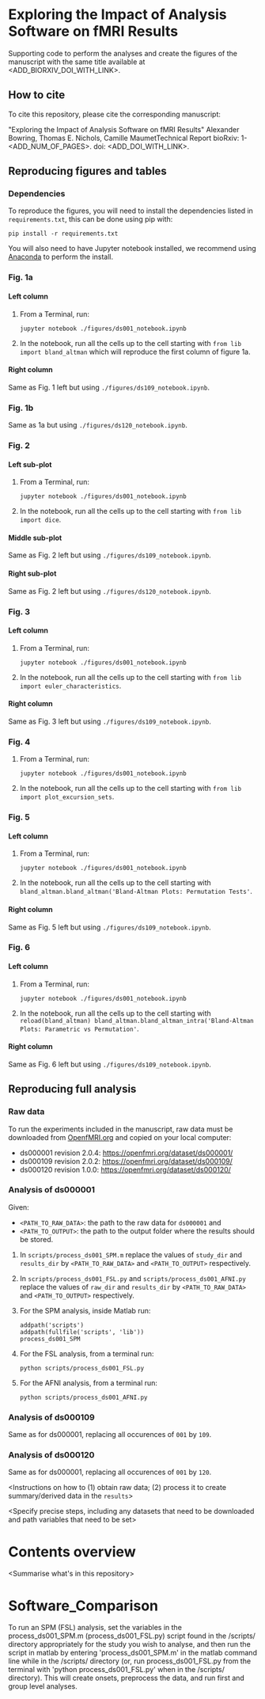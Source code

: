 # Exploring the Impact of Analysis Software on fMRI Results

Supporting code to perform the analyses and create the figures of the manuscript with the same title available at <ADD_BIORXIV_DOI_WITH_LINK>.

## How to cite

To cite this repository, please cite the corresponding manuscript: 

"Exploring the Impact of Analysis Software on fMRI Results" Alexander Bowring, Thomas E. Nichols, Camille MaumetTechnical Report bioRxiv: 1-<ADD_NUM_OF_PAGES>. doi: <ADD_DOI_WITH_LINK>. 

## Reproducing figures and tables

### Dependencies
To reproduce the figures, you will need to install the dependencies listed in `requirements.txt`, this can be done using pip with:
```
pip install -r requirements.txt
```

You will also need to have Jupyter notebook installed, we recommend using [Anaconda](https://conda.io/docs/user-guide/install/index.html) to perform the install.

### Fig. 1a

#### Left column

1. From a Terminal, run:

    ```
    jupyter notebook ./figures/ds001_notebook.ipynb
    ```

3. In the notebook, run all the cells up to the cell starting with `from lib import bland_altman` which will reproduce the first column of figure 1a.


#### Right column
Same as Fig. 1 left but using `./figures/ds109_notebook.ipynb`.

### Fig. 1b
Same as 1a but using `./figures/ds120_notebook.ipynb`.

### Fig. 2
#### Left sub-plot
1. From a Terminal, run:

    ```
    jupyter notebook ./figures/ds001_notebook.ipynb
    ```

3. In the notebook, run all the cells up to the cell starting with `from lib import dice`.

#### Middle sub-plot
Same as Fig. 2 left but using `./figures/ds109_notebook.ipynb`.

#### Right sub-plot
Same as Fig. 2 left but using `./figures/ds120_notebook.ipynb`.

### Fig. 3

#### Left column
1. From a Terminal, run:

    ```
    jupyter notebook ./figures/ds001_notebook.ipynb
    ```

3. In the notebook, run all the cells up to the cell starting with `from lib import euler_characteristics`.

#### Right column
Same as Fig. 3 left but using `./figures/ds109_notebook.ipynb`.

### Fig. 4
1. From a Terminal, run:

    ```
    jupyter notebook ./figures/ds001_notebook.ipynb
    ```

3. In the notebook, run all the cells up to the cell starting with `from lib import plot_excursion_sets`.

### Fig. 5
#### Left column
1. From a Terminal, run:

    ```
    jupyter notebook ./figures/ds001_notebook.ipynb
    ```

3. In the notebook, run all the cells up to the cell starting with `bland_altman.bland_altman('Bland-Altman Plots: Permutation Tests'`.

#### Right column
Same as Fig. 5 left but using `./figures/ds109_notebook.ipynb`.

### Fig. 6
#### Left column
1. From a Terminal, run:

    ```
    jupyter notebook ./figures/ds001_notebook.ipynb
    ```

3. In the notebook, run all the cells up to the cell starting with `reload(bland_altman) bland_altman.bland_altman_intra('Bland-Altman Plots: Parametric vs Permutation'`.

#### Right column
Same as Fig. 6 left but using `./figures/ds109_notebook.ipynb`.

## Reproducing full analysis

### Raw data
To run the experiments included in the manuscript, raw data must be downloaded from [OpenfMRI.org](https://openfmri.org) and copied on your local computer:
 - ds000001 revision 2.0.4: https://openfmri.org/dataset/ds000001/
 - ds000109 revision 2.0.2: https://openfmri.org/dataset/ds000109/
 - ds000120 revision 1.0.0: https://openfmri.org/dataset/ds000120/

### Analysis of ds000001
Given:
 - `<PATH_TO_RAW_DATA>`: the path to the raw data for `ds000001` and
 - `<PATH_TO_OUTPUT>`: the path to the output folder where the results should be stored.

1. In `scripts/process_ds001_SPM.m` replace the values of `study_dir` and `results_dir` by `<PATH_TO_RAW_DATA>` and `<PATH_TO_OUTPUT>` respectively.

2. In `scripts/process_ds001_FSL.py` and `scripts/process_ds001_AFNI.py` replace the values of `raw_dir` and `results_dir` by `<PATH_TO_RAW_DATA>` and `<PATH_TO_OUTPUT>` respectively.

1. For the SPM analysis, inside Matlab run:

    ```
    addpath('scripts')
    addpath(fullfile('scripts', 'lib'))
    process_ds001_SPM
    ```
    
2. For the FSL analysis, from a terminal run:

    ```
    python scripts/process_ds001_FSL.py
    ```

3. For the AFNI analysis, from a terminal run:

    ```
    python scripts/process_ds001_AFNI.py
    ```

### Analysis of ds000109
Same as for ds000001, replacing all occurences of `001` by `109`.

### Analysis of ds000120
Same as for ds000001, replacing all occurences of `001` by `120`.

<Instructions on how to (1) obtain raw data; (2) process it to create summary/derived data in the `results`>

<Specify precise steps, including any datasets that need to be downloaded and path variables that need to be set>

# Contents overview

<Summarise what's in this repository>


# Software_Comparison
To run an SPM (FSL) analysis, set the variables in the process_ds001_SPM.m (process_ds001_FSL.py) script found in the /scripts/ directory appropriately for the study you wish to analyse, 
and then run the script in matlab by entering 'process_ds001_SPM.m' in the matlab command line while in the /scripts/ directory (or, run process_ds001_FSL.py from the terminal with 
'python process_ds001_FSL.py' when in the /scripts/ directory). This will create onsets, preprocess the data, and run first and group level analyses. 
